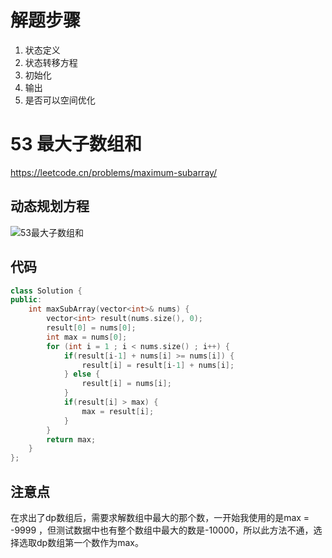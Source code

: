 # 解题步骤

1. 状态定义
2. 状态转移方程
3. 初始化
4. 输出
5. 是否可以空间优化

# 53 最大子数组和

https://leetcode.cn/problems/maximum-subarray/

## 动态规划方程

![53最大子数组和](/home/erfenjiao/Markdown/代码随想录/图片/53最大子数组和.jpg)

## 代码

```c++
class Solution {
public:
    int maxSubArray(vector<int>& nums) {
        vector<int> result(nums.size(), 0);
        result[0] = nums[0];
        int max = nums[0];
        for (int i = 1 ; i < nums.size() ; i++) {
            if(result[i-1] + nums[i] >= nums[i]) {
                result[i] = result[i-1] + nums[i];
            } else {
                result[i] = nums[i];
            }
            if(result[i] > max) {
                max = result[i];
            }
        }
        return max;
    }
};
```

## 注意点

在求出了dp数组后，需要求解数组中最大的那个数，一开始我使用的是max = -9999 ，但测试数据中也有整个数组中最大的数是-10000，所以此方法不通，选择选取dp数组第一个数作为max。